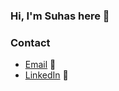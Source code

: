 ### Hi, I'm Suhas here 👋



### Contact

- [Email](mailto:prao013@ucr.edu) :email:
- [LinkedIn](https://www.linkedin.com/in/psuhasrao) :tea:

<!--
**prao013/prao013** is a ✨ _special_ ✨ repository because its `README.md` (this file) appears on your GitHub profile.

Here are some ideas to get you started:

- 🔭 I’m currently working on ...
- 🌱 I’m currently learning ...
- 👯 I’m looking to collaborate on ...
- 🤔 I’m looking for help with ...
- 💬 Ask me about ...
- 📫 How to reach me: ...
- 😄 Pronouns: ...
- ⚡ Fun fact: ...
-->
